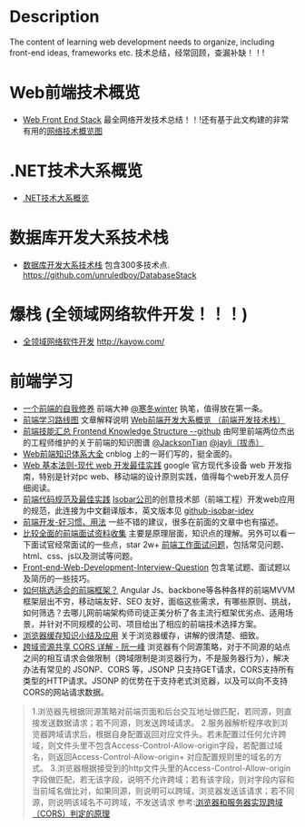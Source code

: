 # Description
The content of learning web development needs to organize, including front-end ideas, frameworks etc.
技术总结，经常回顾，查漏补缺！！!

# Web前端技术概览
- [Web Front End Stack](https://github.com/unruledboy/WebFrontEndStack/blob/master/README.zh-cn.md) 最全网络开发技术总结！！!还有基于此文构建的非常有用的[网络技术概览图](https://rawgit.com/unruledboy/WebFrontEndStack/master/ux/WebFrontEndStack.htm)

# .NET技术大系概览
- [.NET技术大系概览](https://github.com/unruledboy/DotNetStack)

# 数据库开发大系技术栈
- [数据库开发大系技术栈](https://www.cnblogs.com/unruledboy/p/DatabaseStack.html)  包含300多技术点.
https://github.com/unruledboy/DatabaseStack

# 爆栈 (全领域网络软件开发！！！)
- [全领域网络软件开发](http://overflowstack.github.io/)
http://kayow.com/

# 前端学习
- [一个前端的自我修养](http://taobaofed.org/blog/2016/03/23/the-growth-of-front-end/)  前端大神 [@寒冬winter](https://github.com/wintercn) 执笔，值得放在第一条。
- [前端学习路线图](https://github.com/unruledboy/WebFrontEndStack) 文章解释说明 [Web前端开发大系概览 （前端开发技术栈）](http://www.cnblogs.com/unruledboy/p/WebFrontEndStack.html)
- [前端技能汇总 Frontend Knowledge Structure --github](https://github.com/JacksonTian/fks) 由阿里前端两位杰出的工程师维护的关于前端的知识图谱 [@JacksonTian](https://github.com/JacksonTian) [@jayli（拔赤）](https://github.com/jayli/)
- [Web前端知识体系大全](http://www.cnblogs.com/wangfupeng1988/p/4649709.html) cnblog 上的一哥们写的，挺全面的。
- [Web 基本法则-现代 web 开发最佳实践](https://developers.google.com/web/fundamentals/) google 官方现代多设备 web 开发指南，特别是针对pc web、移动端的设计原则实践，值得每个web开发人员仔细阅读。
- [前端代码规范及最佳实践](http://coderlmn.github.io/code-standards/) [Isobar公司](http://www.isobar.com/global/)的创意技术部（前端工程）开发web应用的规范，此连接为中文翻译版本，英文版本见 [github-isobar-idev](https://github.com/isobar-idev/code-standards)
- [前端开发-好习惯、用法](http://coderlmn.github.io/Front-End-Development-Guidelines/) 一些不错的建议，很多在前面的文章中也有描述。
- [比较全面的前端面试资料收集](https://github.com/hawx1993/Front-end-Interview-questions) 主要是原理层面，知识点的理解。另外可以看一下面试官经常面试的一些点，star 2w+ [前端工作面试问题](https://github.com/h5bp/Front-end-Developer-Interview-Questions/tree/master/Translations/Chinese)，包括常见问题、html、css、js以及测试等问题。
- [Front-end-Web-Development-Interview-Question](https://github.com/paddingme/Front-end-Web-Development-Interview-Question) 包含笔试题、面试题以及简历的一些技巧。
- [如何挑选适合的前端框架？](http://www.csdn.net/article/2015-05-11/2824656-fontend-Frameworks) Angular Js、backbone等各种各样的前端MVVM框架层出不穷，移动端友好、SEO 友好，面临这些需求，有哪些原则、挑战，如何筛选？去哪儿网前端架构师司徒正美分析了各主流行框架优劣点、适用场景，并针对不同规模的公司、项目给出了相应的前端技术选择方案。
- [浏览器缓存知识小结及应用](http://www.cnblogs.com/lyzg/p/5125934.html) 关于浏览器缓存，讲解的很清楚、细致。
- [跨域资源共享 CORS 详解 - 阮一峰](http://www.ruanyifeng.com/blog/2016/04/cors.html) 浏览器有个同源策略，对于不同源的站点之间的相互请求会做限制（跨域限制是浏览器行为，不是服务器行为），解决办法有常见的 JSONP、CORS 等，JSONP 只支持GET请求，CORS支持所有类型的HTTP请求。JSONP 的优势在于支持老式浏览器，以及可以向不支持CORS的网站请求数据。
> 1.浏览器先根据同源策略对前端页面和后台交互地址做匹配，若同源，则直接发送数据请求；若不同源，则发送跨域请求。
> 2.服务器解析程序收到浏览器跨域请求后，根据自身配置返回对应文件头。若未配置过任何允许跨域，则文件头里不包含Access-Control-Allow-origin字段，若配置过域名，则返回Access-Control-Allow-origin+ 对应配置规则里的域名的方式。
> 3.浏览器根据接受到的http文件头里的Access-Control-Allow-origin字段做匹配，若无该字段，说明不允许跨域；若有该字段，则对字段内容和当前域名做比对，如果同源，则说明可以跨域，浏览器发送该请求；若不同源，则说明该域名不可跨域，不发送请求 
> 参考:[浏览器和服务器实现跨域（CORS）判定的原理](https://segmentfault.com/a/1190000003710973)


